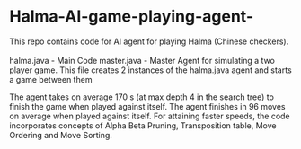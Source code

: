 # Halma-AI-game-playing-agent-

This repo contains code for AI agent for playing Halma (Chinese checkers).<br>  
halma.java  - Main Code
master.java - Master Agent for simulating a two player game. This file creates 2 instances of the halma.java agent and starts a game between them

The agent takes on average 170 s (at max depth 4 in the search tree) to finish the game when played against itself.
The agent finishes in 96 moves on average when played against itself.
For attaining faster speeds, the code incorporates concepts of Alpha Beta Pruning, Transposition table, Move Ordering and Move Sorting. 
